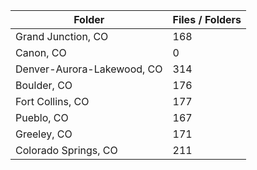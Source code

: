 | Folder                     |   Files / Folders |
|----------------------------|-------------------|
| Grand Junction, CO         |               168 |
| Canon, CO                  |                 0 |
| Denver-Aurora-Lakewood, CO |               314 |
| Boulder, CO                |               176 |
| Fort Collins, CO           |               177 |
| Pueblo, CO                 |               167 |
| Greeley, CO                |               171 |
| Colorado Springs, CO       |               211 |